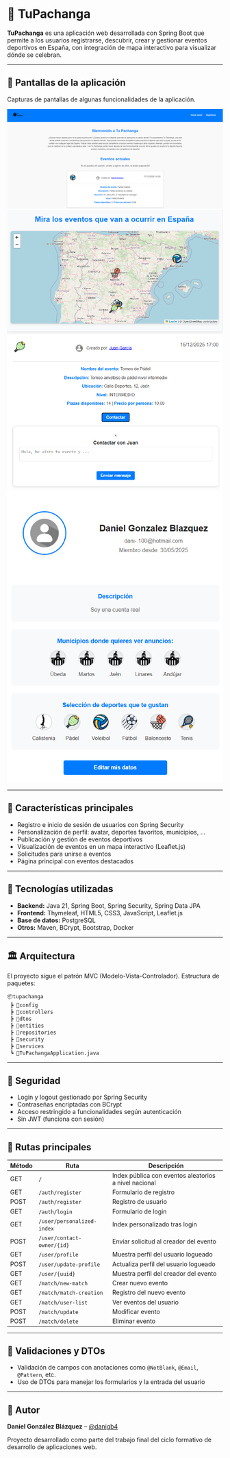 # 🏀 TuPachanga

**TuPachanga** es una aplicación web desarrollada con Spring Boot que permite a los usuarios registrarse, descubrir, crear y gestionar eventos deportivos en España, con integración de mapa interactivo para visualizar dónde se celebran.

---

## 📸 Pantallas de la aplicación

Capturas de pantallas de algunas funcionalidades de la aplicación.

![img.png](img.png)![img_1.png](img_1.png)![img_2.png](img_2.png)![img_3.png](img_3.png)

---

## 🚀 Características principales

- Registro e inicio de sesión de usuarios con Spring Security
- Personalización de perfil: avatar, deportes favoritos, municipios, ...
- Publicación y gestión de eventos deportivos
- Visualización de eventos en un mapa interactivo (Leaflet.js)
- Solicitudes para unirse a eventos
- Página principal con eventos destacados

---

## 🧱 Tecnologías utilizadas

- **Backend:** Java 21, Spring Boot, Spring Security, Spring Data JPA
- **Frontend:** Thymeleaf, HTML5, CSS3, JavaScript, Leaflet.js
- **Base de datos:** PostgreSQL
- **Otros:** Maven, BCrypt, Bootstrap, Docker

---

## 🏛️ Arquitectura

El proyecto sigue el patrón MVC (Modelo-Vista-Controlador). Estructura de paquetes:

```
📦tupachanga
 ┣ 📂config
 ┣ 📂controllers
 ┣ 📂dtos
 ┣ 📂entities
 ┣ 📂repositories
 ┣ 📂security
 ┣ 📂services
 ┗ 📜TuPachangaApplication.java
```

---

## 🔐 Seguridad

- Login y logout gestionado por Spring Security
- Contraseñas encriptadas con BCrypt
- Acceso restringido a funcionalidades según autenticación
- Sin JWT (funciona con sesión)

---

## 📁 Rutas principales

| Método | Ruta                       | Descripción                                           |
|--------|----------------------------|-------------------------------------------------------|
| GET    | `/`                        | Index pública con eventos aleatorios a nivel nacional |
| GET    | `/auth/register`           | Formulario de registro                                |
| POST   | `/auth/register`           | Registro de usuario                                   |
| GET    | `/auth/login`              | Formulario de login                                   |
| GET    | `/user/personalized-index` | Index personalizado tras login                        |
| POST   | `/user/contact-owner/{id}` | Enviar solicitud al creador del evento                
| GET    | `/user/profile`            | Muestra perfil del usuario logueado                   
| POST   | `/user/update-profile`     | Actualiza perfil del usuario logueado                 
| GET    | `/user/{uuid}`             | Muestra perfil del creador del evento                 
| GET    | `/match/new-match`         | Crear nuevo evento                                    |
| GET    | `/match/match-creation`    | Registro del nuevo evento                             |
| GET    | `/match/user-list`         | Ver eventos del usuario                               |
| POST   | `/match/update`            | Modificar evento                                      |
| POST   | `/match/delete`            | Eliminar evento                                       |

---

## 🧪 Validaciones y DTOs

- Validación de campos con anotaciones como `@NotBlank`, `@Email`, `@Pattern`, etc.
- Uso de DTOs para manejar los formularios y la entrada del usuario

---

## 👤 Autor

**Daniel González Blázquez** – [@danigb4](https://github.com/danigb4)

Proyecto desarrollado como parte del trabajo final del ciclo formativo de desarrollo de aplicaciones web.
